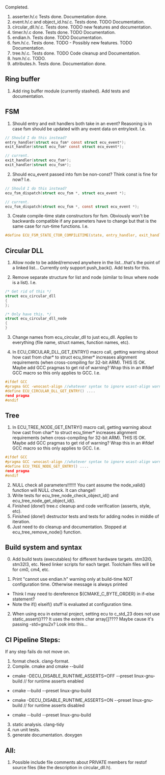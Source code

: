 Completed.
1. asserter.h/.c Tests done. Documentation done.
2. event.h/.c and object_id.hs/.c. Tests done. TODO Documentation.
3. circular_dll.h/.c. Tests done. TODO new features and documentation.
4. timer.h/.c done. Tests done. TODO Documentation.
5. endian.h. Tests done. TODO Documentation.
6. fsm.h/.c. Tests done. TODO - Possibly new features. TODO Documentation.
7. tree.h/.c. Tests done. TODO Code cleanup and Documentation.
8. hsm.h/.c. TODO.
9. attributes.h. Tests done. Documentation done.


## Ring buffer
1. Add ring buffer module (currently stashed). Add tests and documentation.


## FSM
1. Should entry and exit handlers both take in an event? Reasoning is in
case fsm should be updated with any event data on entry/exit.
I.e. 
```C
// Should I do this instead?
entry_handler(struct ecu_fsm* const struct ecu_event*);
exit_handler(struct ecu_fsm* const struct ecu_event*);

// current.
exit_handler(struct ecu_fsm*);
exit_handler(struct ecu_fsm*);
```

2. Should ecu_event passed into fsm be non-const? Think const is fine for now?
I.e.
```C
// Should I do this instead?
ecu_fsm_dispatch(struct ecu_fsm *, struct ecu_event *);

// current.
ecu_fsm_dispatch(struct ecu_fsm *, const struct ecu_event *);
```

3. Create compile-time state constructors for fsm. Obviously won't be backwards compatible
if any parameters have to change but that is the same case for run-time functions. I.e.
```C
#define ECU_FSM_STATE_CTOR_COMPILETIME(state, entry_handler, exit_handler, state_handler) ....
```


## Circular DLL
1. Allow node to be added/removed anywhere in the list...that's the point of a linked list...
Currently only support push_back(). Add tests for this.

2. Remove separate structure for list and node (similar to linux where node is a list). I.e.
```C
/* Get rid of this */
struct ecu_circular_dll
{
};

/* Only have this. */
struct ecu_circular_dll_node
{
}
```

3. Change names from ecu_circular_dll to just ecu_dll. Applies to everything (file name,
struct names, function names, etc).

4. In ECU_CIRCULAR_DLL_GET_ENTRY() macro call, getting warning about how cast from char*
to struct ecu_timer* increases alignment requirements (when cross-compiling for 32-bit ARM). 
THIS IS OK. Maybe add GCC pragmas to get rid of warning? Wrap this in an #ifdef GCC macro
so this only applies to GCC. I.e.
```C
#ifdef GCC
#pragma GCC -wnocast-align //whatever syntax to ignore wcast-align warnings
#define ECU_CIRCULAR_DLL_GET_ENTRY() ....
#end pragma
#endif
```


## Tree
1. In ECU_TREE_NODE_GET_ENTRY() macro call, getting warning about how cast from char*
to struct ecu_timer* increases alignment requirements (when cross-compiling for 32-bit ARM). 
THIS IS OK. Maybe add GCC pragmas to get rid of warning? Wrap this in an #ifdef GCC macro
so this only applies to GCC. I.e.
```C
#ifdef GCC
#pragma GCC -wnocast-align //whatever syntax to ignore wcast-align warnings
#define ECU_TREE_NODE_GET_ENTRY() ....
#end pragma
#endif
```

2. NULL check all parameters!!!!!!! You cant assume the node_valid() function will NULL check. It can change!!
3. Write tests for ecu_tree_node_check_object_id() and ecu_tree_node_get_object_id().
4. Finished (done!) tree.c cleanup and code verification (asserts, style, etc).
5. Finished (done!) destructor tests and tests for adding nodes in middle of iteration. 
6. Just need to do cleanup and documentation. Stopped at ecu_tree_remove_node() function.


## Build system and syntax
0. Add build tests (executables) for different hardware targets. stm32l0, stm32l3, etc.
Need linker scripts for each target. Toolchain files will be for cm0, cm4, etc.

1. Print "cannot use endian.h" warning only at build-time NOT configuration time.
Otherwise message is always printed
- Think I may need to dereference ${CMAKE_C_BYTE_ORDER} in if-else statement?
- Note the if() elseif() stuff is evaluated at configuration time.

2. When using ecu in external project, setting ecu to c_std_23 does not use static_assert()??? 
It uses the extern char array[]???? Maybe cause it's passing -std=gnu2x? Look into this...


## CI Pipeline Steps:
If any step fails do not move on.
1. format check. clang-format.
2. Compile. cmake and cmake --build
- cmake -DECU_DISABLE_RUNTIME_ASSERTS=OFF --preset linux-gnu-build // for runtime asserts enabled
- cmake --build --preset linux-gnu-build

- cmake -DECU_DISABLE_RUNTIME_ASSERTS=ON --preset linux-gnu-build // for runtime asserts disabled
- cmake --build --preset linux-gnu-build

3. static analysis. clang-tidy
4. run unit tests.
5. generate documentation. doxygen


## All:
1. Possible include file comments about PRIVATE members for restof source files (like the description in circular_dll.h).
